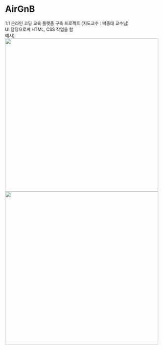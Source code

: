 # AirGnB
 1:1 온라인 코딩 교육 플랫폼 구축 프로젝트
 (지도교수 : 박종태 교수님)
 <br>
 UI 담당으로써 HTML, CSS 작업을 함
 <br>
 예시)
 <br>
 <img width="500" src="https://user-images.githubusercontent.com/38127338/69897618-eb794380-1391-11ea-869d-99ebc48f0c79.png">
 <br>
 <img width="500" src="https://user-images.githubusercontent.com/38127338/69897635-11064d00-1392-11ea-920b-c2282b2df6c1.png">
